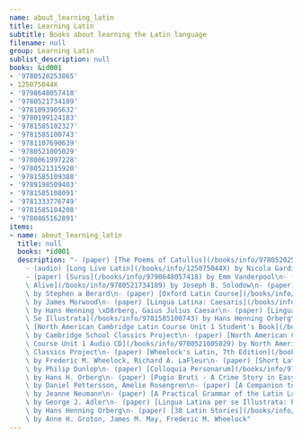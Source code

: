 ```yaml
---
name: about_learning_latin
title: Learning Latin
subtitle: Books about learning the Latin language
filename: null
group: Learning Latin
sublist_description: null
books: &id001
- '9780520253865'
- 125075044X
- '9798648057418'
- '9780521734189'
- '9781093905632'
- '9780199124183'
- '9781585102327'
- '9781585100743'
- '9781107690639'
- '9780521005029'
- '9780061997228'
- '9780521315920'
- '9781585109388'
- '9789198509403'
- '9781585108091'
- '9781333776749'
- '9781585104208'
- '9780865162891'
items:
- name: about_learning_latin
  title: null
  books: *id001
  description: "- (paper) [The Poems of Catullus](/books/info/9780520253865) by Catullus\n\
    - (audio) [Long Live Latin](/books/info/125075044X) by Nicola Gardini, Todd Portnowitz\n\
    - (paper) [Surus](/books/info/9798648057418) by Emm Vanderpool\n- (paper) [Latin\
    \ Alive](/books/info/9780521734189) by Joseph B. Solodow\n- (paper) [Vita Nostra](/books/info/9781093905632)\
    \ by Stephen a Berard\n- (paper) [Oxford Latin Course](/books/info/9780199124183)\
    \ by James Morwood\n- (paper) [Lingua Latina: Caesaris](/books/info/9781585102327)\
    \ by Hans Henning \xD8rberg, Gaius Julius Caesar\n- (paper) [Lingua Latina Per\
    \ Se Illustrata](/books/info/9781585100743) by Hans Henning Orberg\n- (paper)\
    \ [North American Cambridge Latin Course Unit 1 Student's Book](/books/info/9781107690639)\
    \ by Cambridge School Classics Project\n- (paper) [North American Cambridge Latin\
    \ Course Unit 1 Audio CD](/books/info/9780521005029) by North American Cambridge\
    \ Classics Project\n- (paper) [Wheelock's Latin, 7th Edition](/books/info/9780061997228)\
    \ by Frederic M. Wheelock, Richard A. LaFleur\n- (paper) [Short Latin Stories](/books/info/9780521315920)\
    \ by Philip Dunlop\n- (paper) [Colloquia Personarum](/books/info/9781585109388)\
    \ by Hans H. Orberg\n- (paper) [Pugio Bruti - A Crime Story in Easy Latin](/books/info/9789198509403)\
    \ by Daniel Pettersson, Amelie Rosengren\n- (paper) [A Companion to Familia Romana](/books/info/9781585108091)\
    \ by Jeanne Neumann\n- (paper) [A Practical Grammar of the Latin Language](/books/info/9781333776749)\
    \ by George J. Adler\n- (paper) [Lingua Latina per se Illustrata: Pars I](/books/info/9781585104208)\
    \ by Hans Henning Orberg\n- (paper) [38 Latin Stories](/books/info/9780865162891)\
    \ by Anne H. Groton, James M. May, Frederic M. Wheelock"
---
```



